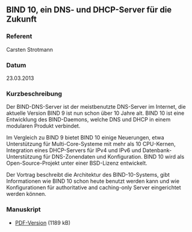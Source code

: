 ## BIND 10, ein DNS- und DHCP-Server für die Zukunft


### Referent
Carsten Strotmann

### Datum
23.03.2013

### Kurzbeschreibung
Der BIND-DNS-Server ist der meistbenutzte DNS-Server im Internet, die aktuelle
Version BIND 9 ist nun schon über 10 Jahre alt. BIND 10 ist eine Entwicklung
des BIND-Daemons, welche DNS und DHCP in einem modularen Produkt verbindet.

Im Vergleich zu BIND 9 bietet BIND 10 einige Neuerungen, etwa Unterstützung für
Multi-Core-Systeme mit mehr als 10 CPU-Kernen, Integration eines DHCP-Servers
für IPv4 und IPv6 und Datenbank-Unterstützung für DNS-Zonendaten und
Konfiguration. BIND 10 wird als Open-Source-Projekt unter einer BSD-Lizenz
entwickelt.

Der Vortrag beschreibt die Architektur des BIND-10-Systems, gibt Informationen
wie BIND 10 schon heute benutzt werden kann und wie Konfigurationen für
authoritative and caching-only Server eingerichtet werden können.

### Manuskript
* [PDF-Version](/download/Vortraege/BIND_LIT_2013.pdf) (1189 kB)
